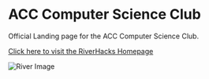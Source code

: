 # ACC Computer Science Club

Official Landing page for the ACC Computer Science Club.


[Click here to visit the RiverHacks Homepage](https://austincs.org/riverhacks/)

![River Image](https://d112y698adiu2z.cloudfront.net/photos/production/challenge_photos/001/918/483/datas/full_width.png)
